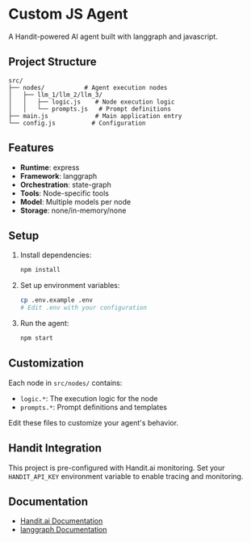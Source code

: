# Custom JS Agent

A Handit-powered AI agent built with langgraph and javascript.

## Project Structure

```
src/
├── nodes/           # Agent execution nodes
│   ├── llm_1/llm_2/llm_3/
│   │   ├── logic.js    # Node execution logic
│   │   └── prompts.js   # Prompt definitions
├── main.js             # Main application entry
└── config.js          # Configuration
```

## Features

- **Runtime**: express
- **Framework**: langgraph
- **Orchestration**: state-graph
- **Tools**: Node-specific tools
- **Model**: Multiple models per node
- **Storage**: none/in-memory/none

## Setup

1. Install dependencies:
   ```bash
   npm install
   ```

2. Set up environment variables:
   ```bash
   cp .env.example .env
   # Edit .env with your configuration
   ```

3. Run the agent:
   ```bash
   npm start
   ```

## Customization

Each node in `src/nodes/` contains:
- `logic.*`: The execution logic for the node
- `prompts.*`: Prompt definitions and templates

Edit these files to customize your agent's behavior.

## Handit Integration

This project is pre-configured with Handit.ai monitoring. Set your `HANDIT_API_KEY` environment variable to enable tracing and monitoring.

## Documentation

- [Handit.ai Documentation](https://docs.handit.ai)
- [langgraph Documentation](https://docs.langgraph.com)

